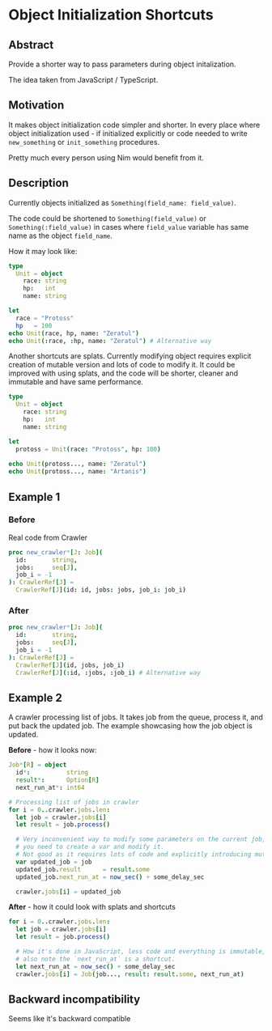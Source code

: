 # Object Initialization Shortcuts


## Abstract

Provide a shorter way to pass parameters during object initalization.

The idea taken from JavaScript / TypeScript.

## Motivation

It makes object initialization code simpler and shorter. In every place where object initialization used - if initialized explicitly or code needed to write `new_something` or `init_something` procedures.

Pretty much every person using Nim would benefit from it.

## Description

Currently objects initialized as `Something(field_name: field_value)`.

The code could be shortened to `Something(field_value)` or `Something(:field_value)` in cases where `field_value` variable has same name as the object `field_name`.

How it may look like:

```Nim
type
  Unit = object
    race: string 
    hp:   int
    name: string

let 
  race = "Protoss"
  hp   = 100
echo Unit(race, hp, name: "Zeratul")
echo Unit(:race, :hp, name: "Zeratul") # Alternative way
```

Another shortcuts are splats. Currently modifying object requires explicit creation of mutable version and lots of code to modify it. It could be
improved with using splats, and the code will be shorter, cleaner and immutable and have same performance.

```Nim
type
  Unit = object
    race: string 
    hp:   int
    name: string

let 
  protoss = Unit(race: "Protoss", hp: 100)
  
echo Unit(protoss..., name: "Zeratul")
echo Unit(protoss..., name: "Artanis")
```

## Example 1

### Before

Real code from Crawler

```Nim
proc new_crawler*[J: Job](
  id:       string,
  jobs:     seq[J],
  job_i = -1
): CrawlerRef[J] =
  CrawlerRef[J](id: id, jobs: jobs, job_i: job_i)
```

### After

```Nim
proc new_crawler*[J: Job](
  id:       string,
  jobs:     seq[J],
  job_i = -1
): CrawlerRef[J] =
  CrawlerRef[J](id, jobs, job_i)
  CrawlerRef[J](:id, :jobs, :job_i) # Alternative way  
```

## Example 2

A crawler processing list of jobs.  It takes job from the queue, process it, and put back the updated job. The example showcasing how the job object is updated.

**Before** - how it looks now:

```Nim
Job*[R] = object
  id*:          string
  result*:      Option[R]
  next_run_at*: int64

# Processing list of jobs in crawler
for i = 0..crawler.jobs.len:
  let job = crawler.jobs[i]
  let result = job.process()

  # Very inconvenient way to modify some parameters on the current job, 
  # you need to create a var and modify it.
  # Not good as it requires lots of code and explicitly introducing mutable variable.
  var updated_job = job
  updated_job.result      = result.some
  updated_job.next_run_at = now_sec() + some_delay_sec

  crawler.jobs[i] = updated_job
```

**After** - how it could look with splats and shortcuts

```Nim
for i = 0..crawler.jobs.len:
  let job = crawler.jobs[i]
  let result = job.process()

  # How it's done in JavaScript, less code and everything is immutable, 
  # also note the `next_run_at` is a shortcut.
  let next_run_at = now_sec() + some_delay_sec
  crawler.jobs[i] = Job(job..., result: result.some, next_run_at)
```


## Backward incompatibility

Seems like it's backward compatible
